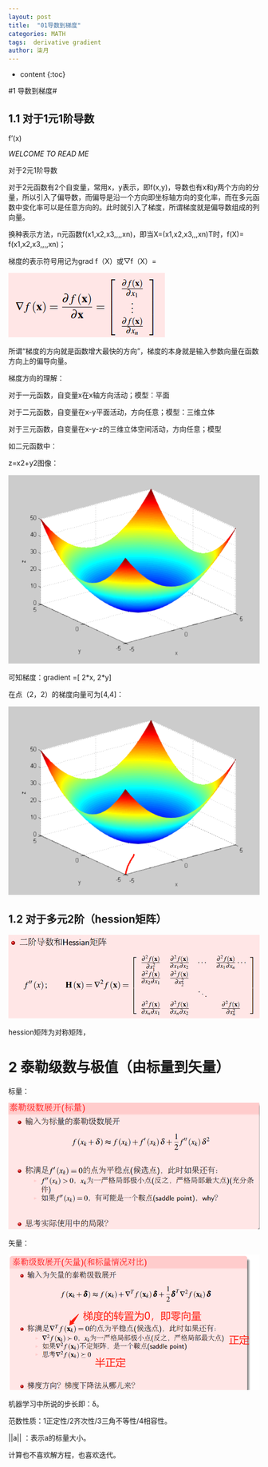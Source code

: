```yaml
---
layout: post
title:  "01导数到梯度"
categories: MATH
tags:  derivative gradient
author: 柒月
---
```


* content
{:toc}

#1 导数到梯度#
## 1.1 对于1元1阶导数 ##
f’(x)

*WELCOME TO READ ME*

对于2元1阶导数

对于2元函数有2个自变量，常用x，y表示，即f(x,y)，导数也有x和y两个方向的分量，所以引入了偏导数，而偏导是沿一个方向即坐标轴方向的变化率，而在多元函数中变化率可以是任意方向的。此时就引入了梯度，所谓梯度就是偏导数组成的列向量。

换种表示方法，n元函数f(x1,x2,x3,,,,xn)，即当X=(x1,x2,x3,,,xn)T时，f(X)=
f(x1,x2,x3,,,,xn)；

梯度的表示符号用记为grad f（X）或▽f（X）=

![](https://raw.githubusercontent.com/iqiy/Mat-Lib/master/c71e026d79b955ecd2a14b78c4591afd.png)

所谓“梯度的方向就是函数增大最快的方向”，梯度的本身就是输入参数向量在函数方向上的偏导向量。

梯度方向的理解：

对于一元函数，自变量x在x轴方向活动；模型：平面

对于二元函数，自变量在x-y平面活动，方向任意；模型：三维立体

对于三元函数，自变量在x-y-z的三维立体空间活动，方向任意；模型

如二元函数中：

z=x2+y2图像：

![](https://raw.githubusercontent.com/iqiy/Mat-Lib/master/22d069edf826390aa883d784f56593fd.png)

可知梯度：gradient =[ 2\*x, 2\*y]

在点（2，2）的梯度向量可为[4,4]：

![](https://raw.githubusercontent.com/iqiy/Mat-Lib/master/758a924a6b37eb74fed632ced0ffc52b.png)

## 1.2 对于多元2阶（hession矩阵） ##

![](https://raw.githubusercontent.com/iqiy/Mat-Lib/master/e7c4335c636fe2f331babe2b9c6a1692.png)

hession矩阵为对称矩阵，

# 2 泰勒级数与极值（由标量到矢量） #

标量：

![](https://raw.githubusercontent.com/iqiy/Mat-Lib/master/5a5e556a034000616af1054400bdce6c.png)

矢量：

![](https://raw.githubusercontent.com/iqiy/Mat-Lib/master/ff2cea0dc75d0cfa47e1f11de88a8a1c.png)

机器学习中所说的步长即：δ。

范数性质：1正定性/2齐次性/3三角不等性/4相容性。

\|\|a\|\| ：表示a的标量大小。

计算也不喜欢解方程，也喜欢迭代。